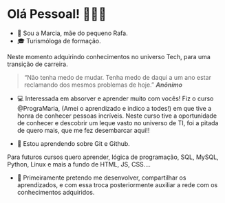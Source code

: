 # Olá Pessoal! 🙋🏾‍♀️
- 🖖 Sou a Marcia, mãe do pequeno Rafa.
- :mortar_board: Turismóloga de formação. 

Neste momento adquirindo conhecimentos no universo Tech, para uma transição de carreira.
> “Não tenha medo de mudar. 
> Tenha medo de daqui a um ano estar reclamando dos mesmos problemas de hoje.” _**Anônimo**_
- :computer: Interessada em absorver  e aprender  muito com vocês! 
Fiz o curso @PrograMaria, (Amei o aprendizado e indico a todes!) em que tive a honra de conhecer pessoas incríveis. Neste curso tive a oportunidade de conhecer e descobrir um leque vasto no universo de TI, foi a pitada de quero mais, que me fez desembarcar aqui!!

- :beginner: Estou aprendendo sobre  Git e Github.

Para  futuros cursos  quero aprender, lógica de programação, SQL, MySQL, Python, Linux e mais a fundo de HTML, JS, CSS....

- :handshake: Primeiramente pretendo me desenvolver, compartilhar os aprendizados, e com essa troca posteriormente auxiliar a rede com os conhecimentos adquiridos.


<!---
Marcia-Soares/Marcia-Soares is a ✨ special ✨ repository because its `README.md` (this file) appears on your GitHub profile.
You can click the Preview link to take a look at your changes.
--->

